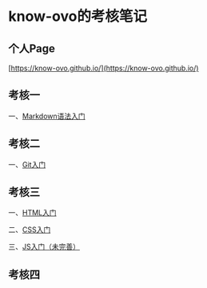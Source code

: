 # know-ovo的考核笔记

## 个人Page

[https://know-ovo.github.io/](https://know-ovo.github.io/)

## 考核一

一、[Markdown语法入门](https://github.com/know-ovo/Tesks/tree/main/Markdown%E5%AD%A6%E4%B9%A0)

## 考核二

一、[Git入门](https://github.com/know-ovo/Tesks/tree/main/Git%E5%AD%A6%E4%B9%A0)

## 考核三

一、[HTML入门](https://github.com/know-ovo/Tesks/tree/main/HTML%E5%AD%A6%E4%B9%A0)

二、[CSS入门](https://github.com/know-ovo/Tesks/tree/main/CSS%E5%AD%A6%E4%B9%A0)

三、[JS入门（未完善）](https://github.com/know-ovo/Tesks/tree/main/JS%E5%AD%A6%E4%B9%A0)

## 考核四




